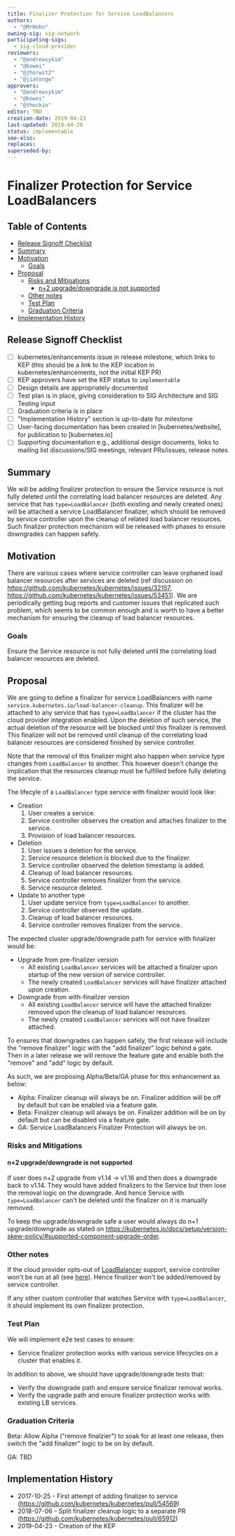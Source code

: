 ```yaml
---
title: Finalizer Protection for Service LoadBalancers
authors:
  - "@MrHohn"
owning-sig: sig-network
participating-sigs:
  - sig-cloud-provider
reviewers:
  - "@andrewsykim"
  - "@bowei"
  - "@jhorwit2"
  - "@jiatongw"
approvers:
  - "@andrewsykim"
  - "@bowei"
  - "@thockin"
editor: TBD
creation-date: 2019-04-23
last-updated: 2019-04-29
status: implementable
see-also:
replaces:
superseded-by:
---
```


# Finalizer Protection for Service LoadBalancers

## Table of Contents

<!-- toc -->
- [Release Signoff Checklist](#release-signoff-checklist)
- [Summary](#summary)
- [Motivation](#motivation)
  - [Goals](#goals)
- [Proposal](#proposal)
  - [Risks and Mitigations](#risks-and-mitigations)
    - [n+2 upgrade/downgrade is not supported](#n2-upgradedowngrade-is-not-supported)
  - [Other notes](#other-notes)
  - [Test Plan](#test-plan)
  - [Graduation Criteria](#graduation-criteria)
- [Implementation History](#implementation-history)
<!-- /toc -->

## Release Signoff Checklist

- [ ] kubernetes/enhancements issue in release milestone, which links to KEP (this should be a link to the KEP location in kubernetes/enhancements, not the initial KEP PR)
- [ ] KEP approvers have set the KEP status to `implementable`
- [ ] Design details are appropriately documented
- [ ] Test plan is in place, giving consideration to SIG Architecture and SIG Testing input
- [ ] Graduation criteria is in place
- [ ] "Implementation History" section is up-to-date for milestone
- [ ] User-facing documentation has been created in [kubernetes/website], for publication to [kubernetes.io]
- [ ] Supporting documentation e.g., additional design documents, links to mailing list discussions/SIG meetings, relevant PRs/issues, release notes

## Summary

We will be adding finalizer protection to ensure the Service resource is not
fully deleted until the correlating load balancer resources are deleted. Any
service that has `type=LoadBalancer` (both existing and newly created ones)
will be attached a service LoadBalancer finalizer, which should be removed by
service controller upon the cleanup of related load balancer resources. Such
finalizer protection mechanism will be released with phases to ensure downgrades
can happen safely.

## Motivation

There are various cases where service controller can leave orphaned load
balancer resources after services are deleted (ref discussion on
https://github.com/kubernetes/kubernetes/issues/32157,
https://github.com/kubernetes/kubernetes/issues/53451). We are periodically
getting bug reports and customer issues that replicated such problem, which
seems to be common enough and is worth to have a better mechanism for ensuring
the cleanup of load balancer resources.

### Goals

Ensure the Service resource is not fully deleted until the correlating load
balancer resources are deleted.

## Proposal

We are going to define a finalizer for service LoadBalancers with name
`service.kubernetes.io/load-balancer-cleanup`. This finalizer will be attached
to any service that has `type=LoadBalancer` if the cluster has the cloud
provider integration enabled. Upon the deletion of such service, the actual
deletion of the resource will be blocked until this finalizer is removed.
This finalizer will not be removed until cleanup of the correlating load
balancer resources are considered finished by service controller.

Note that the removal of this finalizer might also happen when service type
changes from `LoadBalancer` to another. This however doesn't change the
implication that the resources cleanup must be fulfilled before fully deleting
the service.

The lifecyle of a `LoadBalancer` type service with finalizer would look like:
- Creation
  1. User creates a service.
  2. Service controller observes the creation and attaches finalizer to the service.
  3. Provision of load balancer resources.
- Deletion
  1. User issues a deletion for the service.
  2. Service resource deletion is blocked due to the finalizer.
  3. Service controller observed the deletion timestamp is added.
  4. Cleanup of load balancer resources.
  5. Service controller removes finalizer from the service.
  6. Service resource deleted.
- Update to another type
  1. User update service from `type=LoadBalancer` to another.
  2. Service controller observed the update.
  3. Cleanup of load balancer resources.
  4. Service controller removes finalizer from the service.

The expected cluster upgrade/downgrade path for service with finalizer would be:
- Upgrade from pre-finalizer version
  - All existing `LoadBalancer` services will be attached a finalzer upon startup
  of the new version of service controller.
  - The newly created `LoadBalancer` services will have finalizer attached upon
  creation.
- Downgrade from with-finailzer version
  - All existing `LoadBalancer` service will have the attached finalizer removed
  upon the cleanup of load balancer resources.
  - The newly created `LoadBalancer` services will not have finailzer attached.

To ensures that downgrades can happen safely, the first release will include the
"remove finalizer" logic with the "add finalizer" logic behind a gate. Then in a
later release we will remove the feature gate and enable both the "remove" and
"add" logic by default.

As such, we are proposing Alpha/Beta/GA phase for this enhancement as below:
- Alpha: Finalizer cleanup will always be on. Finalizer addition will be off by
default but can be enabled via a feature gate.
- Beta: Finalizer cleanup will always be on. Finalizer addition will be on by
default but can be disabled via a feature gate.
- GA: Service LoadBalancers Finalizer Protection will always be on.

### Risks and Mitigations

#### n+2 upgrade/downgrade is not supported

If user does n+2 upgrade from v1.14 -> v1.16 and then does a downgrade back to v1.14.
They would have added finalizers to the Service but then lose the removal logic on
the downgrade. And hence Service with `type=LoadBalancer` can't be deleted until the
finalizer on it is manually removed.

To keep the upgrade/downgrade safe a user would always do n+1 upgrade/downgrade as
stated on https://kubernetes.io/docs/setup/version-skew-policy/#supported-component-upgrade-order.

### Other notes

If the cloud provider opts-out of [LoadBalancer](https://github.com/kubernetes/cloud-provider/blob/402566916174f020983cb0bd467daeae6206ae02/cloud.go#L48-L49)
support, service controller won't be run at all (see [here](https://github.com/kubernetes/kubernetes/blob/3e52ea8081abc13398de6283c31056cd6aecf6b4/pkg/controller/service/service_controller.go#L229-L232)).
Hence finalizer won't be added/removed by service controller.

If any other custom controller that watches Service with `type=LoadBalancer`, it
should implement its own finalizer protection.

### Test Plan

We will implement e2e test cases to ensure:
- Service finalizer protection works with various service lifecycles on a cluster
that enables it.

In addition to above, we should have upgrade/downgrade tests that:
- Verify the downgrade path and ensure service finalizer removal works.
- Verify the upgrade path and ensure finalizer protection works with existing LB
services. 

### Graduation Criteria

Beta: Allow Alpha ("remove finalzier") to soak for at least one release, then
switch the "add finalizer" logic to be on by default.

GA: TBD

## Implementation History

- 2017-10-25 - First attempt of adding finalizer to service
(https://github.com/kubernetes/kubernetes/pull/54569)
- 2018-07-06 - Split finalizer cleanup logic to a separate PR
(https://github.com/kubernetes/kubernetes/pull/65912)
- 2019-04-23 - Creation of the KEP
